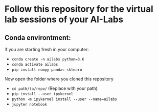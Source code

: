 # Follow this repository for the virtual lab sessions of your AI-Labs

## Conda environtment:

If you are starting fresh in your computer:
- `conda create -n ailabs python=3.6`
- `conda activate ailabs`
- `pip install numpy pandas sklearn`

Now open the folder where you cloned this repository
- `cd path/to/repo/` (Replace with your path)
- `pip install --user ipykernel`
- `python -m ipykernel install --user --name=ailabs`
- `jupyter notebook`



